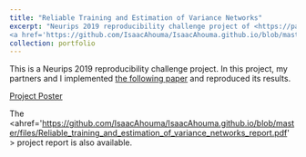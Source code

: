 ```yaml
---
title: "Reliable Training and Estimation of Variance Networks"
excerpt: "Neurips 2019 reproducibility challenge project of <https://papers.nips.cc/paper/8862-reliable-training-and-estimation-of-variance-networks.pdf>.<br/>
<a href='https://github.com/IsaacAhouma/IsaacAhouma.github.io/blob/master/images/Reliable%20Training%20and%20Estimation%20of%20Variance%20Networks.png' ><img src='images/Reliable Training and Estimation of Variance Networks.png' alt=''></a>"
collection: portfolio
---
```


This is a Neurips 2019 reproducibility challenge project. In this project, my partners and I implemented <a href='https://papers.nips.cc/paper/8862-reliable-training-and-estimation-of-variance-networks.pdf'>the following paper</a> 
   and reproduced its results.
  
[Project Poster](https://github.com/IsaacAhouma/IsaacAhouma.github.io/blob/master/files/reliable_networks.jpg)

The <ahref='https://github.com/IsaacAhouma/IsaacAhouma.github.io/blob/master/files/Reliable_training_and_estimation_of_variance_networks_report.pdf' > project report </a> is also available.

